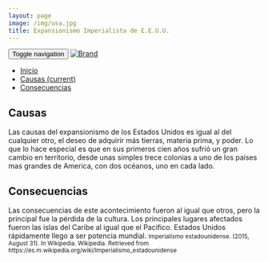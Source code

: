```yaml
---
layout: page
image: /img/usa.jpg
title: Expansionismo Imperialista de E.E.U.U.
---
```

<nav class="navbar navbar-inverse navbar-translucent navbar-fixed-top" id="navbar">
	<div class="container-fluid">
	    <div class="navbar-header">
		    <button type="button" class="navbar-toggle collapsed" data-toggle="collapse" data-target="#bs-example-navbar-collapse-1" aria-expanded="false">
	        <span class="sr-only">Toggle navigation</span>
	        <span class="icon-bar"></span>
	        <span class="icon-bar"></span>
	        <span class="icon-bar"></span>
	      </button>
	      <a class="navbar-brand" href="{{site.github.url}}">
	        <img alt="Brand" src="{{site.github.url}}{{site.icon}}">
	      </a>
	    </div>
	    <!-- Collect the nav links, forms, and other content for toggling -->
	    <div class="collapse navbar-collapse" id="bs-example-navbar-collapse-1">
	      <ul class="nav navbar-nav">
		    <li><a href="{{site.github.url}}">Inicio</a></li>
	        <li class="active"><a href="#causas">Causas <span class="sr-only">(current)</span></a></li>
	        <li><a href="#cons">Consecuencias</a></li>
	      </ul>
	    </div><!-- /.navbar-collapse -->
	</div>
</nav>

<h2 id="causas">Causas</h2>
Las causas del expansionismo de los Estados Unidos es igual al del cualquier otro, el deseo de adquirir más tierras, materia prima, y poder. Lo que lo hace especial es que en sus primeros cien años sufrió un gran cambio en territorio, desde unas simples trece colonias a uno de los países mas grandes de America, con dos océanos, uno en cada lado.

<h2 id="cons">Consecuencias</h2>
Las consecuencias de este acontecimiento fueron al igual que otros, pero la principal fue la pérdida de la cultura. Los principales lugares afectados fueron las islas del Caribe al igual que el Pacifico. Estados Unidos rápidamente llego a ser potencia mundial.

<small class="bib">
Imperialismo estadounidense. (2015, August 31). In Wikipedia. Wikipedia. Retrieved from https://es.m.wikipedia.org/wiki/Imperialismo_estadounidense
</small>

